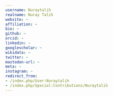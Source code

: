 ```yaml
---
username: Nuraytalih
realname: Nuray Talih
website: ~
affiliation: ~
bio: ~
github: ~
orcid: ~
linkedin: ~
googlescholar: ~
wikidata: ~
twitter: ~
mastodon-url: ~
meta: ~
instagram: ~
redirect_from:
- /index.php/User:Nuraytalih
- /index.php/Special:Contributions/Nuraytalih
---
```

